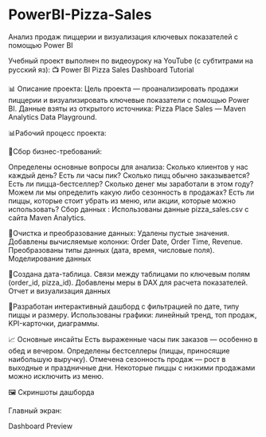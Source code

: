 # PowerBI-Pizza-Sales
 Анализ продаж пиццерии и визуализация ключевых показателей с помощью Power BI
 
Учебный проект выполнен по видеоуроку на YouTube (с субтитрами на русский яз):
📺 Power BI Pizza Sales Dashboard Tutorial

📊 Описание проекта: 
Цель проекта — проанализировать продажи пиццерии и визуализировать ключевые показатели с помощью Power BI.
Данные взяты из открытого источника: Pizza Place Sales — Maven Analytics Data Playground.

📊Рабочий процесс проекта:

🔹Сбор бизнес-требований: 

Определены основные вопросы для анализа:
Сколько клиентов у нас каждый день? Есть ли часы пик?
Сколько пицц обычно заказывается?
Есть ли пицца-бестселлер?
Сколько денег мы заработали в этом году? Можем ли мы определить какую либо сезонность в продажах?
Есть ли пиццы, которые стоит убрать из меню, или акции, которые можно использовать?
Сбор данных : Использованы данные pizza_sales.csv с сайта Maven Analytics.

🔹Очистка и преобразование данных:
Удалены пустые значения.
Добавлены вычисляемые колонки: Order Date, Order Time, Revenue.
Преобразованы типы данных (дата, время, числовые поля).
Моделирование данных

🔹Создана дата-таблица.
Связи между таблицами по ключевым полям (order_id, pizza_id).
Добавлены меры в DAX для расчета показателей.
Отчет и визуализация данных

🔹Разработан интерактивный дашборд с фильтрацией по дате, типу пиццы и размеру.
Использованы графики: линейный тренд, топ продаж, KPI-карточки, диаграммы.

📈 Основные инсайты
Есть выраженные часы пик заказов — особенно в обед и вечером.
Определены бестселлеры (пиццы, приносящие наибольшую выручку).
Отмечена сезонность продаж — рост в выходные и праздничные дни.
Некоторые пиццы с низкими продажами можно исключить из меню.

🖼️ Скриншоты дашборда

Главный экран:

Dashboard Preview
